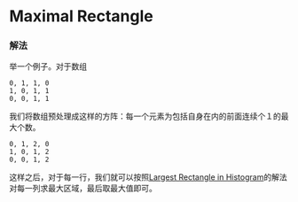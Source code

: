 # Maximal Rectangle

### 解法

举一个例子。对于数组

```
0, 1, 1, 0
1, 0, 1, 1
0, 0, 1, 1
```

我们将数组预处理成这样的方阵：每一个元素为包括自身在内的前面连续个１的最大个数。

```
0, 1, 2, 0
1, 0, 1, 2
0, 0, 1, 2
```

这样之后，对于每一行，我们就可以按照[Largest Rectangle in Histogram](../84_largest_rectangle_in_histogram/README.md)的解法对每一列求最大区域，最后取最大值即可。

